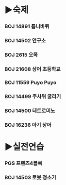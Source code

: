 # ▶숙제 

### BOJ 14891 톱니바퀴 

### BOJ 14502 연구소

### BOJ 2615 오목

### BOJ 21608 상어 초등학교

### BOJ 11559 Puyo Puyo

### BOJ 14499 주사위 굴리기

### BOJ 14500 테트로미노

### BOJ 16236 아기 상어

# ▶실전연습 
### PGS 프렌즈4블록

### BOJ 14503 로봇 청소기




